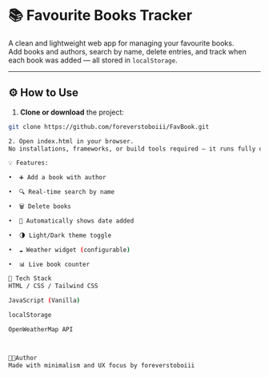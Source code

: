 # 📚 Favourite Books Tracker

A clean and lightweight web app for managing your favourite books.  
Add books and authors, search by name, delete entries, and track when each book was added — all stored in `localStorage`.

---

## ⚙️ How to Use

1. **Clone or download** the project:

```bash
git clone https://github.com/foreverstoboiii/FavBook.git

2. Open index.html in your browser.
No installations, frameworks, or build tools required — it runs fully offline.

💡 Features:

•  ➕ Add a book with author

•  🔍 Real-time search by name

•  🗑️ Delete books

•  📅 Automatically shows date added

•  🌗 Light/Dark theme toggle

•  ☁️ Weather widget (configurable)

•  📊 Live book counter

🧠 Tech Stack
HTML / CSS / Tailwind CSS

JavaScript (Vanilla)

localStorage

OpenWeatherMap API



🧑‍💻Author
Made with minimalism and UX focus by foreverstoboiii

